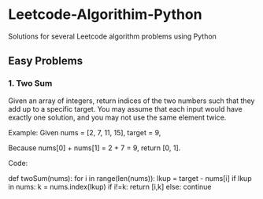 # Leetcode-Algorithim-Python
Solutions for several Leetcode algorithm problems using Python

## Easy Problems

### 1. Two Sum
Given an array of integers, return indices of the two numbers such that they add up to a specific target.
You may assume that each input would have exactly one solution, and you may not use the same element twice.

Example:
Given nums = [2, 7, 11, 15], target = 9,

Because nums[0] + nums[1] = 2 + 7 = 9,
return [0, 1].

Code:

  def twoSum(nums):
      for i in range(len(nums)):
          lkup = target - nums[i]
          if lkup in nums:
              k = nums.index(lkup)
              if i!=k:
                  return [i,k]
              else:
                  continue
